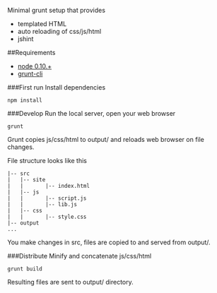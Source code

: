Minimal grunt setup that provides
* templated HTML
* auto reloading of css/js/html
* jshint

##Requirements

* [node 0.10.+](http://nodejs.org/)
* [grunt-cli](https://github.com/gruntjs/grunt-cli)


###First run
Install dependencies
```
npm install
```

###Develop
Run the local server, open your web browser
```
grunt
```
Grunt copies js/css/html to output/ and reloads web browser on file changes.

File structure looks like this
```
|-- src
|   |-- site
|   |       |-- index.html
|   |-- js
|   |       |-- script.js
|   |       |-- lib.js
|   |-- css
|   |       |-- style.css
|-- output
...
```
You make changes in src, files are copied to and served from output/.

###Distribute
Minify and concatenate js/css/html
```
grunt build
```
Resulting files are sent to output/ directory.